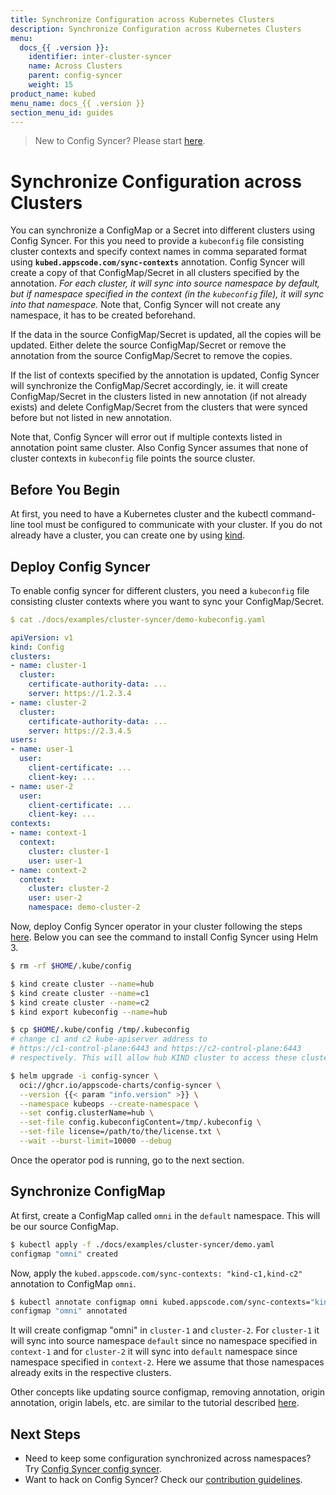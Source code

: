 ```yaml
---
title: Synchronize Configuration across Kubernetes Clusters
description: Synchronize Configuration across Kubernetes Clusters
menu:
  docs_{{ .version }}:
    identifier: inter-cluster-syncer
    name: Across Clusters
    parent: config-syncer
    weight: 15
product_name: kubed
menu_name: docs_{{ .version }}
section_menu_id: guides
---
```


> New to Config Syncer? Please start [here](/docs/concepts/README.md).

# Synchronize Configuration across Clusters

You can synchronize a ConfigMap or a Secret into different clusters using Config Syncer. For this you need to provide a `kubeconfig` file consisting cluster contexts and specify context names in comma separated format using __`kubed.appscode.com/sync-contexts`__ annotation. Config Syncer will create a copy of that ConfigMap/Secret in all clusters specified by the annotation. _For each cluster, it will sync into source namespace by default, but if namespace specified in the context (in the `kubeconfig` file), it will sync into that namespace._ Note that, Config Syncer will not create any namespace, it has to be created beforehand.

If the data in the source ConfigMap/Secret is updated, all the copies will be updated. Either delete the source ConfigMap/Secret or remove the annotation from the source ConfigMap/Secret to remove the copies.

If the list of contexts specified by the annotation is updated, Config Syncer will synchronize the ConfigMap/Secret accordingly, ie. it will create ConfigMap/Secret  in the clusters listed in new annotation (if not already exists) and delete ConfigMap/Secret from the clusters that were synced before but not listed in new annotation.

Note that, Config Syncer will error out if multiple contexts listed in annotation point same cluster. Also Config Syncer assumes that none of cluster contexts in `kubeconfig` file points the source cluster.

## Before You Begin

At first, you need to have a Kubernetes cluster and the kubectl command-line tool must be configured to communicate with your cluster. If you do not already have a cluster, you can create one by using [kind](https://kind.sigs.k8s.io/docs/user/quick-start/).

## Deploy Config Syncer

To enable config syncer for different clusters, you need a `kubeconfig` file consisting cluster contexts where you want to sync your ConfigMap/Secret.

```yaml
$ cat ./docs/examples/cluster-syncer/demo-kubeconfig.yaml

apiVersion: v1
kind: Config
clusters:
- name: cluster-1
  cluster:
    certificate-authority-data: ...
    server: https://1.2.3.4
- name: cluster-2
  cluster:
    certificate-authority-data: ...
    server: https://2.3.4.5
users:
- name: user-1
  user:
    client-certificate: ...
    client-key: ...
- name: user-2
  user:
    client-certificate: ...
    client-key: ...
contexts:
- name: context-1
  context:
    cluster: cluster-1
    user: user-1
- name: context-2
  context:
    cluster: cluster-2
    user: user-2
    namespace: demo-cluster-2
```

Now, deploy Config Syncer operator in your cluster following the steps [here](/docs/setup/install.md). Below you can see the command to install Config Syncer using Helm 3.

```bash
$ rm -rf $HOME/.kube/config

$ kind create cluster --name=hub
$ kind create cluster --name=c1
$ kind create cluster --name=c2
$ kind export kubeconfig --name=hub

$ cp $HOME/.kube/config /tmp/.kubeconfig
# change c1 and c2 kube-apiserver address to
# https://c1-control-plane:6443 and https://c2-control-plane:6443
# respectively. This will allow hub KIND cluster to access these clusters.

$ helm upgrade -i config-syncer \
  oci://ghcr.io/appscode-charts/config-syncer \
  --version {{< param "info.version" >}} \
  --namespace kubeops --create-namespace \
  --set config.clusterName=hub \
  --set-file config.kubeconfigContent=/tmp/.kubeconfig \
  --set-file license=/path/to/the/license.txt \
  --wait --burst-limit=10000 --debug
```

Once the operator pod is running, go to the next section.

## Synchronize ConfigMap

At first, create a ConfigMap called `omni` in the `default` namespace. This will be our source ConfigMap.

```bash
$ kubectl apply -f ./docs/examples/cluster-syncer/demo.yaml
configmap "omni" created
```

Now, apply the `kubed.appscode.com/sync-contexts: "kind-c1,kind-c2"` annotation to ConfigMap `omni`.

```bash
$ kubectl annotate configmap omni kubed.appscode.com/sync-contexts="kind-c1,kind-c2" -n default
configmap "omni" annotated
```

It will create configmap "omni" in `cluster-1` and `cluster-2`. For `cluster-1` it will sync into source namespace `default`  since no namespace specified in `context-1` and for `cluster-2` it will sync into `default` namespace since namespace specified in `context-2`. Here we assume that those namespaces already exits in the respective clusters.

Other concepts like updating source configmap, removing annotation, origin annotation, origin labels, etc. are similar to the tutorial described [here](/docs/guides/config-syncer/intra-cluster.md).

## Next Steps

- Need to keep some configuration synchronized across namespaces? Try [Config Syncer config syncer](/docs/guides/config-syncer/intra-cluster.md).
- Want to hack on Config Syncer? Check our [contribution guidelines](/docs/CONTRIBUTING.md).
